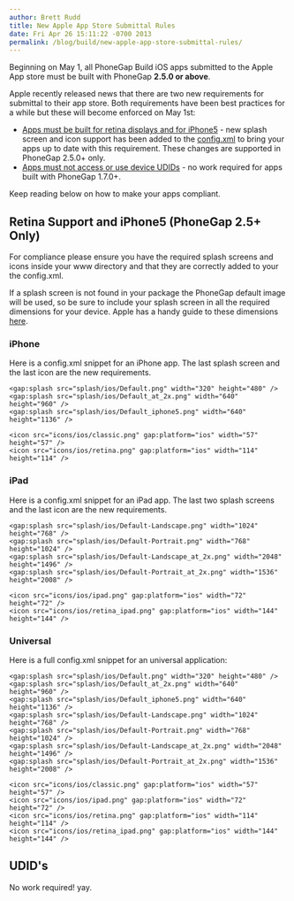 ```yaml
---
author: Brett Rudd
title: New Apple App Store Submittal Rules
date: Fri Apr 26 15:11:22 -0700 2013
permalink: /blog/build/new-apple-app-store-submittal-rules/
---
```


Beginning on May 1, all PhoneGap Build iOS apps submitted to the Apple App store must be built with PhoneGap __2.5.0 or above__.

Apple recently released news that there are two new requirements for submittal to their app store. Both requirements have been best practices 
for a while but these will become enforced on May 1st:

- [Apps must be built for retina displays and for iPhone5](https://developer.apple.com/news/index.php?id=3212013b) - new splash screen and icon support has been added
to the [config.xml](/docs/config-xml) to bring your apps up to date with this requirement.  These changes are supported in PhoneGap 2.5.0+ only.
- [Apps must not access or use device UDIDs](https://developer.apple.com/news/index.php?id=3212013a) - no work required for apps built with PhoneGap 1.7.0+.

Keep reading below on how to make your apps compliant.

<!-- end-slug -->

## Retina Support and iPhone5 (PhoneGap 2.5+ Only)

For compliance please ensure you have the required splash screens and icons inside your www directory and that they are correctly added to 
your the config.xml.

If a splash screen is not found in your package the PhoneGap default image will be used, so be sure to include your splash screen in all the
required dimensions for your device. Apple has a handy guide to these dimensions [here](http://developer.apple.com/library/ios/#documentation/userexperience/conceptual/mobilehig/IconsImages/IconsImages.html).

### iPhone

Here is a config.xml snippet for an iPhone app. The last splash screen and the last icon are the new requirements.

    <gap:splash src="splash/ios/Default.png" width="320" height="480" />
    <gap:splash src="splash/ios/Default_at_2x.png" width="640" height="960" />
    <gap:splash src="splash/ios/Default_iphone5.png" width="640" height="1136" />

    <icon src="icons/ios/classic.png" gap:platform="ios" width="57" height="57" />
    <icon src="icons/ios/retina.png" gap:platform="ios" width="114" height="114" />


### iPad

Here is a config.xml snippet for an iPad app. The last two splash screens and the last icon are the new requirements.

    <gap:splash src="splash/ios/Default-Landscape.png" width="1024" height="768" />
    <gap:splash src="splash/ios/Default-Portrait.png" width="768" height="1024" />
    <gap:splash src="splash/ios/Default-Landscape_at_2x.png" width="2048" height="1496" />
    <gap:splash src="splash/ios/Default-Portrait_at_2x.png" width="1536" height="2008" />

    <icon src="icons/ios/ipad.png" gap:platform="ios" width="72" height="72" />
    <icon src="icons/ios/retina_ipad.png" gap:platform="ios" width="144" height="144" />

### Universal

Here is a full config.xml snippet for an universal application:

    <gap:splash src="splash/ios/Default.png" width="320" height="480" />
    <gap:splash src="splash/ios/Default_at_2x.png" width="640" height="960" />
    <gap:splash src="splash/ios/Default_iphone5.png" width="640" height="1136" />
    <gap:splash src="splash/ios/Default-Landscape.png" width="1024" height="768" />
    <gap:splash src="splash/ios/Default-Portrait.png" width="768" height="1024" />
    <gap:splash src="splash/ios/Default-Landscape_at_2x.png" width="2048" height="1496" />
    <gap:splash src="splash/ios/Default-Portrait_at_2x.png" width="1536" height="2008" />

    <icon src="icons/ios/classic.png" gap:platform="ios" width="57" height="57" />
    <icon src="icons/ios/ipad.png" gap:platform="ios" width="72" height="72" />
    <icon src="icons/ios/retina.png" gap:platform="ios" width="114" height="114" />
    <icon src="icons/ios/retina_ipad.png" gap:platform="ios" width="144" height="144" />

## UDID's

No work required! yay. 

